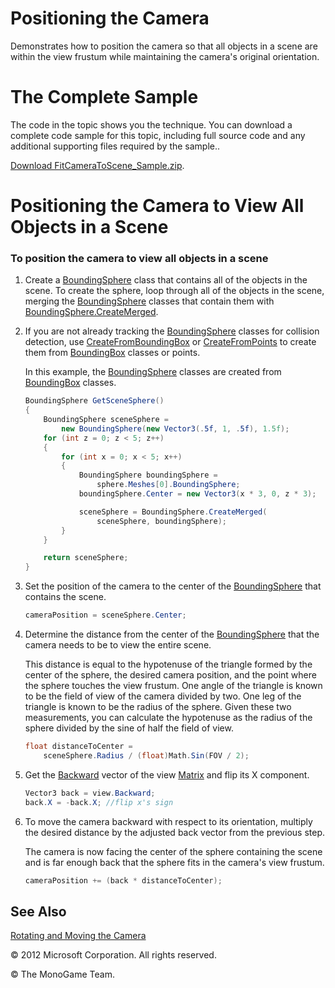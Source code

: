
# Positioning the Camera

Demonstrates how to position the camera so that all objects in a scene are within the view frustum while maintaining the camera's original orientation. 

# The Complete Sample

The code in the topic shows you the technique. You can download a complete code sample for this topic, including full source code and any additional supporting files required by the sample..

[Download FitCameraToScene\_Sample.zip](http://go.microsoft.com/fwlink/?linkid=198850).

# Positioning the Camera to View All Objects in a Scene

### To position the camera to view all objects in a scene

1.  Create a [BoundingSphere](bb195173.md) class that contains all of the objects in the scene. To create the sphere, loop through all of the objects in the scene, merging the [BoundingSphere](bb195173.md) classes that contain them with [BoundingSphere.CreateMerged](bb195657.md).

2.  If you are not already tracking the [BoundingSphere](bb195173.md) classes for collision detection, use [CreateFromBoundingBox](bb195614.md) or [CreateFromPoints](https://msdn.microsoft.com/en-us/library/m:microsoft.xna.framework.boundingsphere.createfrompoints\(system.collections.generic.ienumerable%7bmicrosoft.xna.framework.vector3%7d\)) to create them from [BoundingBox](bb195161.md) classes or points.
    
    In this example, the [BoundingSphere](bb195173.md) classes are created from [BoundingBox](bb195161.md) classes.
    
    ``` csharp
    BoundingSphere GetSceneSphere()
    {
        BoundingSphere sceneSphere =
            new BoundingSphere(new Vector3(.5f, 1, .5f), 1.5f);
        for (int z = 0; z < 5; z++)
        {
            for (int x = 0; x < 5; x++)
            {
                BoundingSphere boundingSphere =
                    sphere.Meshes[0].BoundingSphere;
                boundingSphere.Center = new Vector3(x * 3, 0, z * 3);
    
                sceneSphere = BoundingSphere.CreateMerged(
                    sceneSphere, boundingSphere);
            }
        }
    
        return sceneSphere;
    }
    ```

3.  Set the position of the camera to the center of the [BoundingSphere](bb195173.md) that contains the scene.
    
    ``` csharp
    cameraPosition = sceneSphere.Center;
    ```

4.  Determine the distance from the center of the [BoundingSphere](bb195173.md) that the camera needs to be to view the entire scene.
    
    This distance is equal to the hypotenuse of the triangle formed by the center of the sphere, the desired camera position, and the point where the sphere touches the view frustum. One angle of the triangle is known to be the field of view of the camera divided by two. One leg of the triangle is known to be the radius of the sphere. Given these two measurements, you can calculate the hypotenuse as the radius of the sphere divided by the sine of half the field of view.
    
    ``` csharp
    float distanceToCenter =
        sceneSphere.Radius / (float)Math.Sin(FOV / 2);
    ```

5.  Get the [Backward](bb195064.md) vector of the view [Matrix](bb197911.md) and flip its X component.
    
    ``` csharp
    Vector3 back = view.Backward;
    back.X = -back.X; //flip x's sign
    ```

6.  To move the camera backward with respect to its orientation, multiply the desired distance by the adjusted back vector from the previous step.
    
    The camera is now facing the center of the sphere containing the scene and is far enough back that the sphere fits in the camera's view frustum.
    
    ``` csharp
    cameraPosition += (back * distanceToCenter);
    ```

## See Also

[Rotating and Moving the Camera](bb197901.md)

© 2012 Microsoft Corporation. All rights reserved.  

© The MonoGame Team.